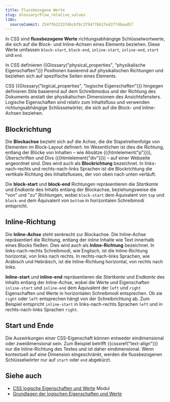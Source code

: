```yaml
---
title: Flussbezogene Werte
slug: Glossary/Flow_relative_values
l10n:
  sourceCommit: 2547f622337d6cbf8c3794776b17ed377d6aad57
---
```


In CSS sind **flussbezogene Werte** richtungsabhängige Schlüsselwortwerte, die sich auf die Block- und Inline-Achsen eines Elements beziehen. Diese Werte umfassen `block-start`, `block-end`, `inline-start`, `inline-end`, `start` und `end`.

In CSS definieren {{Glossary("physical_properties", "physikalische Eigenschaften")}} Positionen basierend auf physikalischen Richtungen und beziehen sich auf spezifische Seiten eines Elements.

CSS {{Glossary("logical_properties", "logische Eigenschaften")}} hingegen definieren Stile basierend auf dem Schreibmodus und der Richtung des Dokuments anstatt der physikalischen Dimensionen des Ansichtsfensters. Logische Eigenschaften sind relativ zum Inhaltsfluss und verwenden richtungsabhängige Schlüsselwörter, die sich auf die Block- und Inline-Achsen beziehen.

## Blockrichtung

Die **Blockachse** bezieht sich auf die Achse, die die Stapelreihenfolge von Elementen im Block-Layout definiert. Im Wesentlichen ist dies die Richtung, entlang der Blöcke von Inhalten – wie Absätze ({{htmlelement("p")}}), Überschriften und Divs ({{htmlelement("div")}}) – auf einer Webseite angeordnet sind. Dies wird auch als **Blockrichtung** bezeichnet. In links-nach-rechts und rechts-nach-links Sprachen ist die Blockrichtung die vertikale Richtung des Inhaltsflusses, der von oben nach unten verläuft.

Die **block-start** und **block-end** Richtungen repräsentieren die _Startkante_ und _Endkante_ des Inhalts entlang der Blockachse, beziehungsweise die "von" und "zu" Richtungen, wobei `block-start` dem Äquivalent von `top` und `block-end` dem Äquivalent von `bottom` in horizontalen Schreibmodi entspricht.

## Inline-Richtung

Die **Inline-Achse** steht senkrecht zur Blockachse. Die Inline-Achse repräsentiert die Richtung, entlang der inline Inhalte wie Text innerhalb eines Blocks fließen. Dies wird auch als **Inline-Richtung** bezeichnet. In links-nach-rechts Schreibmodi, wie Englisch, ist die Inline-Richtung horizontal, von links nach rechts. In rechts-nach-links Sprachen, wie Arabisch und Hebräisch, ist die Inline-Richtung horizontal, von rechts nach links.

**Inline-start** und **inline-end** repräsentieren die _Startkante_ und _Endkante_ des Inhalts entlang der Inline-Achse, wobei die Werte und Eigenschaften `inline-start` und `inline-end` dem Äquivalent der `left` und `right` Eigenschaften und Werte in horizontalen Schreibmodi entsprechen. Ob sie `right` oder `left` entsprechen hängt von der Schreibrichtung ab. Zum Beispiel entspricht `inline-start` in links-nach-rechts Sprachen `left` und in rechts-nach-links Sprachen `right`.

## Start und Ende

Die Auswirkungen einer CSS-Eigenschaft können entweder eindimensional oder zweidimensional sein. Zum Beispiel betrifft {{cssxref("text-align")}} nur die Inline-Richtung des Textes und ist daher eindimensional. Wenn kontextuell auf eine Dimension eingeschränkt, werden die flussbezogenen Schlüsselwörter nur auf `start` oder `end` abgekürzt.

## Siehe auch

- [CSS logische Eigenschaften und Werte](/de/docs/Web/CSS/CSS_logical_properties_and_values) Modul
- [Grundlagen der logischen Eigenschaften und Werte](/de/docs/Web/CSS/CSS_logical_properties_and_values/Basic_concepts_of_logical_properties_and_values)

